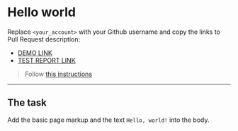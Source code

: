 # Hello world
Replace `<your_account>` with your Github username and copy the links to Pull Request description:
- [DEMO LINK](https://VladFedenko.github.io/layout_hello-world/)
- [TEST REPORT LINK](https://VladFedenko.github.io/layout_hello-world/report/html_report/)

> Follow [this instructions](https://mate-academy.github.io/layout_task-guideline/#how-to-solve-the-layout-tasks-on-github)
___

## The task 
Add the basic page markup and the text `Hello, world!` into the body.

